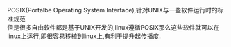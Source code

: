 POSIX(Portalbe Operating System Interface),针对UNIX与一些软件运行时的标准规范  
但是很多自由软件都是基于UNIX开发的,linux遵循POSIX那么这些软件就可以在linux上运行,即很容易移植到linux上,有利于提升起传播度.
